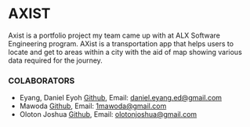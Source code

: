 # AXIST
Axist is a portfolio project my team came up with at ALX Software Engineering program. AXist is a transportation app that helps users to locate and get to areas within a city with the aid of map showing various data required for the journey.

### COLABORATORS
* Eyang, Daniel Eyoh [Github](https://github.com/Tediyang), Email: <daniel.eyang.ed@gmail.com>
* Mawoda [Github](https://github.com/mdekabs), Email: <1mawoda@gmail.com>
* Oloton Joshua [Github](https://github.com/JoshuaOloton), Email: <olotonjoshua@gmail.com>
